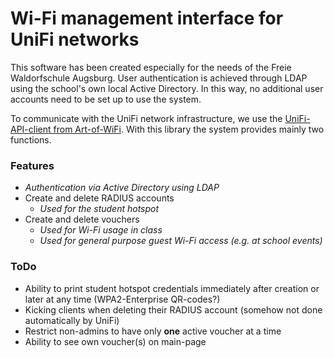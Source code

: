 # Wi-Fi management interface for UniFi networks

This software has been created especially for the needs of the Freie Waldorfschule Augsburg.
User authentication is achieved through LDAP using the school's own local Active Directory. 
In this way, no additional user accounts need to be set up to use the system.

To communicate with the UniFi network infrastructure, we use the [UniFi-API-client from Art-of-WiFi](https://github.com/Art-of-WiFi/UniFi-API-client).
With this library the system provides mainly two functions.

### Features

- *Authentication via Active Directory using LDAP*
- Create and delete RADIUS accounts
  - *Used for the student hotspot*
- Create and delete vouchers
  - *Used for Wi-Fi usage in class*
  - *Used for general purpose guest Wi-Fi access (e.g. at school events)*

### ToDo

- Ability to print student hotspot credentials immediately after creation or later at any time (WPA2-Enterprise QR-codes?)
- Kicking clients when deleting their RADIUS account (somehow not done automatically by UniFi)
- Restrict non-admins to have only **one** active voucher at a time
- Ability to see own voucher(s) on main-page
